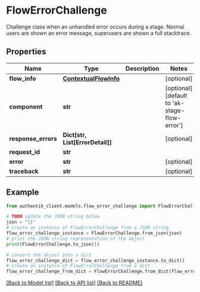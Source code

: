 # FlowErrorChallenge

Challenge class when an unhandled error occurs during a stage. Normal users are shown an error message, superusers are shown a full stacktrace.

## Properties

Name | Type | Description | Notes
------------ | ------------- | ------------- | -------------
**flow_info** | [**ContextualFlowInfo**](ContextualFlowInfo.md) |  | [optional] 
**component** | **str** |  | [optional] [default to 'ak-stage-flow-error']
**response_errors** | **Dict[str, List[ErrorDetail]]** |  | [optional] 
**request_id** | **str** |  | 
**error** | **str** |  | [optional] 
**traceback** | **str** |  | [optional] 

## Example

```python
from authentik_client.models.flow_error_challenge import FlowErrorChallenge

# TODO update the JSON string below
json = "{}"
# create an instance of FlowErrorChallenge from a JSON string
flow_error_challenge_instance = FlowErrorChallenge.from_json(json)
# print the JSON string representation of the object
print(FlowErrorChallenge.to_json())

# convert the object into a dict
flow_error_challenge_dict = flow_error_challenge_instance.to_dict()
# create an instance of FlowErrorChallenge from a dict
flow_error_challenge_from_dict = FlowErrorChallenge.from_dict(flow_error_challenge_dict)
```
[[Back to Model list]](../README.md#documentation-for-models) [[Back to API list]](../README.md#documentation-for-api-endpoints) [[Back to README]](../README.md)


